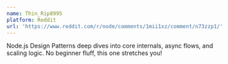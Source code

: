 ```yaml
---
name: Thin_Rip8995
platform: Reddit
url: 'https://www.reddit.com/r/node/comments/1mii1xz/comment/n73zzp1/'
---
```


Node.js Design Patterns deep dives into core internals, async flows, and scaling logic. No beginner fluff, this one stretches you!
